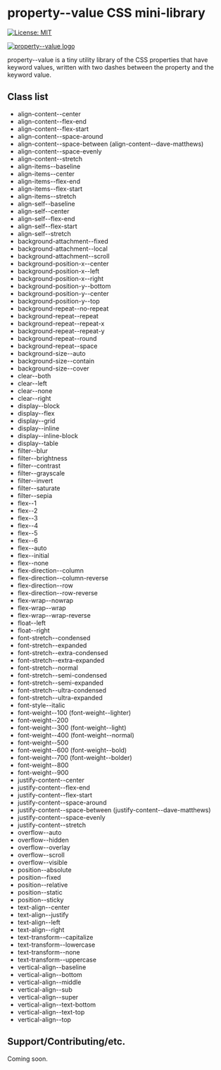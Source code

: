 # property--value CSS mini-library

[![License: MIT](https://img.shields.io/badge/License-MIT-yellow.svg)](https://opensource.org/licenses/MIT)

[![property--value logo](https://commercialprogression.github.io/property--value/assets/property--value_logo.png)](https://commercialprogression.github.io/property--value/)

property--value is a tiny utility library of the CSS properties that have keyword values, written with two dashes between the property and the keyword value.

## Class list

  * align-content--center
  * align-content--flex-end
  * align-content--flex-start
  * align-content--space-around
  * align-content--space-between (align-content--dave-matthews)
  * align-content--space-evenly
  * align-content--stretch
  * align-items--baseline
  * align-items--center
  * align-items--flex-end
  * align-items--flex-start
  * align-items--stretch
  * align-self--baseline
  * align-self--center
  * align-self--flex-end
  * align-self--flex-start
  * align-self--stretch
  * background-attachment--fixed
  * background-attachment--local
  * background-attachment--scroll
  * background-position-x--center
  * background-position-x--left
  * background-position-x--right
  * background-position-y--bottom
  * background-position-y--center
  * background-position-y--top
  * background-repeat--no-repeat
  * background-repeat--repeat
  * background-repeat--repeat-x
  * background-repeat--repeat-y
  * background-repeat--round
  * background-repeat--space
  * background-size--auto
  * background-size--contain
  * background-size--cover
  * clear--both
  * clear--left
  * clear--none
  * clear--right
  * display--block
  * display--flex
  * display--grid
  * display--inline
  * display--inline-block
  * display--table
  * filter--blur
  * filter--brightness
  * filter--contrast
  * filter--grayscale
  * filter--invert
  * filter--saturate
  * filter--sepia
  * flex--1
  * flex--2
  * flex--3
  * flex--4
  * flex--5
  * flex--6
  * flex--auto
  * flex--initial
  * flex--none
  * flex-direction--column
  * flex-direction--column-reverse
  * flex-direction--row
  * flex-direction--row-reverse
  * flex-wrap--nowrap
  * flex-wrap--wrap
  * flex-wrap--wrap-reverse
  * float--left
  * float--right
  * font-stretch--condensed
  * font-stretch--expanded
  * font-stretch--extra-condensed
  * font-stretch--extra-expanded
  * font-stretch--normal
  * font-stretch--semi-condensed
  * font-stretch--semi-expanded
  * font-stretch--ultra-condensed
  * font-stretch--ultra-expanded
  * font-style--italic
  * font-weight--100 (font-weight--lighter)
  * font-weight--200
  * font-weight--300 (font-weight--light)
  * font-weight--400 (font-weight--normal)
  * font-weight--500
  * font-weight--600 (font-weight--bold)
  * font-weight--700 (font-weight--bolder)
  * font-weight--800
  * font-weight--900
  * justify-content--center
  * justify-content--flex-end
  * justify-content--flex-start
  * justify-content--space-around
  * justify-content--space-between (justify-content--dave-matthews)
  * justify-content--space-evenly
  * justify-content--stretch
  * overflow--auto
  * overflow--hidden
  * overflow--overlay
  * overflow--scroll
  * overflow--visible
  * position--absolute
  * position--fixed
  * position--relative
  * position--static
  * position--sticky
  * text-align--center
  * text-align--justify
  * text-align--left
  * text-align--right
  * text-transform--capitalize
  * text-transform--lowercase
  * text-transform--none
  * text-transform--uppercase
  * vertical-align--baseline
  * vertical-align--bottom
  * vertical-align--middle
  * vertical-align--sub
  * vertical-align--super
  * vertical-align--text-bottom
  * vertical-align--text-top
  * vertical-align--top

## Support/Contributing/etc.

Coming soon.

